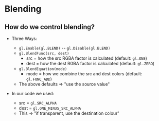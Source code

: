 # Blending

## How do we control blending?

- Three Ways:

  - `gl.Enable(gl.BLEND)` -- `gl.Disable(gl.BLEND)`
  - `gl.BlendFunc(src, dest)`
    - src = how the src RGBA factor is calculated (default: `gl.ONE`)
    - dest = how the dest RGBA factor is calculated (default: `gl.ZERO`)
  - `gl.BlendEquation(mode)`
    - mode = how we combine the src and dest colors (default: `gl.FUNC_ADD`)
  - The above defaults => "use the source value"

- In our code we used:
  - src = `gl.SRC_ALPHA`
  - dest = `gl.ONE_MINUS_SRC_ALPHA`
  - This => "if transparent, use the destination colour"
